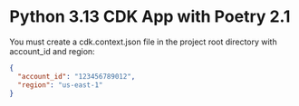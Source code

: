 # Python 3.13 CDK App with Poetry 2.1

You must create a cdk.context.json file in the project root directory with account_id and region:
```json
{
  "account_id": "123456789012",
  "region": "us-east-1"
}
```
